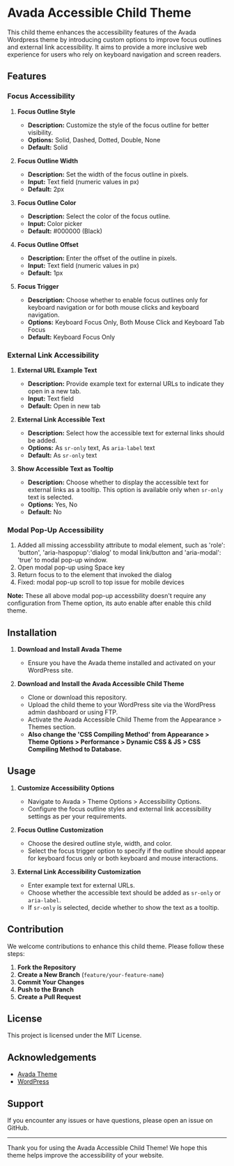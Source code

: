 # Avada Accessible Child Theme

This child theme enhances the accessibility features of the Avada Wordpress theme by introducing custom options to improve focus outlines and external link accessibility. It aims to provide a more inclusive web experience for users who rely on keyboard navigation and screen readers.

## Features

### Focus Accessibility

1. **Focus Outline Style**
   - **Description:** Customize the style of the focus outline for better visibility.
   - **Options:** Solid, Dashed, Dotted, Double, None
   - **Default:** Solid

2. **Focus Outline Width**
   - **Description:** Set the width of the focus outline in pixels.
   - **Input:** Text field (numeric values in px)
   - **Default:** 2px

3. **Focus Outline Color**
   - **Description:** Select the color of the focus outline.
   - **Input:** Color picker
   - **Default:** #000000 (Black)
     
4. **Focus Outline Offset**
   - **Description:** Enter the offset of the outline in pixels.
   - **Input:** Text field (numeric values in px)
   - **Default:** 1px

4. **Focus Trigger**
   - **Description:** Choose whether to enable focus outlines only for keyboard navigation or for both mouse clicks and keyboard navigation.
   - **Options:** Keyboard Focus Only, Both Mouse Click and Keyboard Tab Focus
   - **Default:** Keyboard Focus Only

### External Link Accessibility

1. **External URL Example Text**
   - **Description:** Provide example text for external URLs to indicate they open in a new tab.
   - **Input:** Text field
   - **Default:** Open in new tab

2. **External Link Accessible Text**
   - **Description:** Select how the accessible text for external links should be added.
   - **Options:** As `sr-only` text, As `aria-label` text
   - **Default:** As `sr-only` text

3. **Show Accessible Text as Tooltip**
   - **Description:** Choose whether to display the accessible text for external links as a tooltip. This option is available only when `sr-only` text is selected.
   - **Options:** Yes, No
   - **Default:** No
  
### Modal Pop-Up Accessibility

1. Added all missing accessbility attribute to modal element, such as 'role': 'button', 'aria-haspopup':'dialog' to modal link/button and 'aria-modal': 'true' to modal pop-up window.
2. Open modal pop-up using Space key
3. Return focus to to the element that invoked the dialog
4. Fixed: modal pop-up scroll to top issue for mobile devices
   
**Note:** These all above modal pop-up accessbility doesn't require any configuration from Theme option, its auto enable after enable this child theme.

## Installation

1. **Download and Install Avada Theme**
   - Ensure you have the Avada theme installed and activated on your WordPress site.

2. **Download and Install the Avada Accessible Child Theme**
   - Clone or download this repository.
   - Upload the child theme to your WordPress site via the WordPress admin dashboard or using FTP.
   - Activate the Avada Accessible Child Theme from the Appearance > Themes section.
   - **Also change the 'CSS Compiling Method' from Appearance > Theme Options > Performance > Dynamic CSS & JS > CSS Compiling Method to Database.**

## Usage

1. **Customize Accessibility Options**
   - Navigate to Avada > Theme Options > Accessibility Options.
   - Configure the focus outline styles and external link accessibility settings as per your requirements.

2. **Focus Outline Customization**
   - Choose the desired outline style, width, and color.
   - Select the focus trigger option to specify if the outline should appear for keyboard focus only or both keyboard and mouse interactions.

3. **External Link Accessibility Customization**
   - Enter example text for external URLs.
   - Choose whether the accessible text should be added as `sr-only` or `aria-label`.
   - If `sr-only` is selected, decide whether to show the text as a tooltip.

## Contribution

We welcome contributions to enhance this child theme. Please follow these steps:

1. **Fork the Repository**
2. **Create a New Branch** (`feature/your-feature-name`)
3. **Commit Your Changes**
4. **Push to the Branch**
5. **Create a Pull Request**

## License

This project is licensed under the MIT License.

## Acknowledgements

- [Avada Theme](https://avada.theme-fusion.com/)
- [WordPress](https://wordpress.org/)

## Support

If you encounter any issues or have questions, please open an issue on GitHub.

---

Thank you for using the Avada Accessible Child Theme! We hope this theme helps improve the accessibility of your website.
